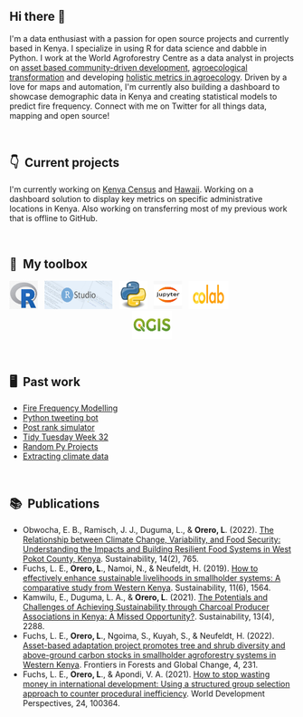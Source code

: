 ## Hi there 👋



I'm a data enthusiast with a passion for open source projects and currently based in Kenya. I specialize in using R for data science and dabble in Python. I work at the World Agroforestry Centre as a data analyst in projects on [asset based community-driven development](https://www.cifor-icraf.org/abcd/), [agroecological transformation](https://www.cgiar.org/initiative/agroecology/) and developing [holistic metrics in agroecology](https://www.cgiar.org/news-events/news/the-measure-of-agroecology/). Driven by a love for maps and automation, I'm currently also building a dashboard to showcase demographic data in Kenya and creating statistical models to predict fire frequency. Connect with me on Twitter for all things data, mapping and open source!

&nbsp;

## 👇 &nbsp;Current projects

I'm currently working on [Kenya Census](https://github.com/lordoferos/kenya_census) and [Hawaii](https://github.com/lordoferos/Hawaai). Working on a dashboard solution to display key metrics on specific administrative locations in Kenya. Also working on transferring most of my previous work that is offline to GitHub.

&nbsp;


## 🧰 &nbsp;My toolbox

<img  src="https://github.com/lordoferos/hhh/blob/main/r_logo.png" alt="R" width="50" height="50"/> &nbsp;
<img  src="https://github.com/lordoferos/hhh/blob/main/rstudio_logo.png" alt="R Studio" width="120" height="50"/> &nbsp;
<img  src="https://github.com/lordoferos/hhh/blob/main/python_logo.png" alt="Python" width="50" height="50"/> &nbsp; 
<img  src= "https://github.com/lordoferos/hhh/blob/main/jup.jpeg" alt = "Jupyter" width = "50" height = "50"/> &nbsp;
<img  src= "https://github.com/lordoferos/hhh/blob/main/colab.jpeg" alt = "Colab" width = "70" height = "50"/> &nbsp;
<img  src="https://github.com/lordoferos/hhh/blob/main/QGIS-Logo.png" alt="QGIS" width="70" height="50" style="margin:0 auto; display:block;"/> 

&nbsp;

## 🖥 &nbsp;Past work

- [Fire Frequency Modelling](https://github.com/Komondi/Modelling-fire-frequency-in-Kenya)
- [Python tweeting bot](https://github.com/lordoferos/python-tweet-bot)
- [Post rank simulator](https://github.com/lordoferos/rank_simulator)
- [Tidy Tuesday Week 32](https://github.com/lordoferos/tidy_tuesday32)
- [Random Py Projects](https://github.com/lordoferos/downloadcomics)
- [Extracting climate data](https://github.com/lordoferos/geo-spatial-analysis)

&nbsp;

## 📚 &nbsp;Publications

- Obwocha, E. B., Ramisch, J. J., Duguma, L., & **Orero, L**. (2022). [The Relationship between Climate Change, Variability, and Food Security: Understanding the Impacts and Building Resilient Food Systems in West Pokot County, Kenya](https://www.mdpi.com/2071-1050/14/2/765). Sustainability, 14(2), 765.
- Fuchs, L. E., **Orero, L**., Namoi, N., & Neufeldt, H. (2019). [How to effectively enhance sustainable livelihoods in smallholder systems: A comparative study from Western Kenya](https://www.mdpi.com/2071-1050/11/6/1564). Sustainability, 11(6), 1564.
- Kamwilu, E., Duguma, L. A., & **Orero, L**. (2021). [The Potentials and Challenges of Achieving Sustainability through Charcoal Producer Associations in Kenya: A Missed Opportunity?](https://www.mdpi.com/2071-1050/13/4/2288). Sustainability, 13(4), 2288.
- Fuchs, L. E., **Orero, L**., Ngoima, S., Kuyah, S., & Neufeldt, H. (2022). [Asset-based adaptation project promotes tree and shrub diversity and above-ground carbon stocks in smallholder agroforestry systems in Western Kenya](https://www.frontiersin.org/articles/10.3389/ffgc.2021.773170/full). Frontiers in Forests and Global Change, 4, 231.
- Fuchs, L. E., **Orero, L**., & Apondi, V. A. (2021). [How to stop wasting money in international development: Using a structured group selection approach to counter procedural inefficiency](https://www.sciencedirect.com/science/article/pii/S2452292921000801). World Development Perspectives, 24, 100364.



